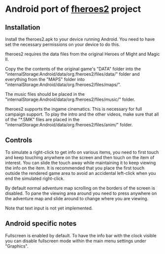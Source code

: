 # Android port of [**fheroes2**](README.md) project

## Installation
Install the fheroes2.apk to your device running Android. You need to have set the necessary permissions on your device to
do this.

fheroes2 requires the data files from the original Heroes of Might and Magic II.

Copy the the contents of the original game's "DATA" folder into the "internalStorage:Android/data/org.fheroes2/files/data/"
folder and everything from the "MAPS" folder into "internalStorage:Android/data/org.fheroes2/files/maps/".

The music files should be placed in the "internalStorage:Android/data/org.fheroes2/files/music/" folder.

fheroes2 supports the ingame cinematics. This is necessary for full campaign support. To play the intro and the other
videos, make sure that all of the "*.SMK" files are placed in the "internalStorage:Android/data/org.fheroes2/files/anim/"
folder.

## Controls
To simulate a right-click to get info on various items, you need to first touch and keep touching anywhere on the screen
and then touch on the item of interest. You can slide the touch away while maintaining it to keep viewing the info on the
item. It is recommended that you place the first touch outside the rendered game area to avoid an accidental left-click
when you end the simulated right-click.

By default normal adventure map scrolling on the borders of the screen is disabled. To pane the viewing area around you
need to press anywhere on the adventure map and slide around to change where you are viewing.

Note that text input is not yet implemented.

## Android specific notes
Fullscreen is enabled by default. To have the info bar with the clock visible you can disable fullscreen mode within the
main menu settings under "Graphics".
